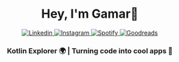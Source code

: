 
<h1 align="center" > Hey, I'm Gamar👋 </h1>

<div align="center" >
  <a  href="https://www.linkedin.com/in/gamar-mustafa/">
    <img src="https://user-images.githubusercontent.com/73064753/187278579-8dd971ae-bace-44d6-b2b2-84a2b7766a76.png" alt="Linkedin"/>
  </a>
  <a href="https://www.instagram.com/qemermustafa/">
    <img src="https://user-images.githubusercontent.com/73064753/187278470-a34f2a49-aa54-465d-bd45-46d88326c671.png" alt="Instagram"/>
  </a>
  <a href="https://open.spotify.com/user/9a14vfj1aogisphxnpdr9zxkn?si=d41c8df8f8e34514">
    <img src="https://user-images.githubusercontent.com/73064753/187278235-aff5422d-852a-4352-ab96-0d34334afc0b.png" alt="Spotify"/>
  </a>
    <a href="https://www.goodreads.com/user/show/126134300-gamar-mustafa">
    <img src="https://user-images.githubusercontent.com/73064753/187278894-c8e2683b-7534-4bf7-9c01-17b61df64718.png" alt="Goodreads"/>
  </a>
</div>

<h3 align = "center"> Kotlin Explorer 🌍 | Turning code into cool apps 🚀</h3> 


